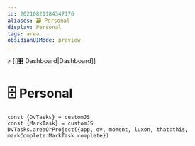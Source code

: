```yaml
---
id: 20210821184347176
aliases: 🗃 Personal
display: Personal
tags: area
obsidianUIMode: preview
---
```

⤴️ [[🎛 Dashboard|Dashboard]]

# 🗄 Personal

```dataviewjs
const {DvTasks} = customJS
const {MarkTask} = customJS
DvTasks.areaOrProject({app, dv, moment, luxon, that:this, markComplete:MarkTask.complete})
```
